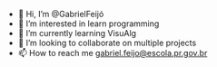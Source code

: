 - 👋 Hi, I’m @GabrielFeijó
- 👀 I’m interested in learn programming
- 🌱 I’m currently learning VisuAlg
- 💞️ I’m looking to collaborate on multiple projects
- 📫 How to reach me gabriel.feijo@escola.pr.gov.br

<!---
RORONOAZ0R0/RORONOAZ0R0 is a ✨ special ✨ repository because its `README.md` (this file) appears on your GitHub profile.
You can click the Preview link to take a look at your changes.
--->
